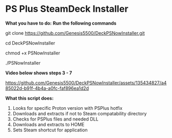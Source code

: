 **PS Plus SteamDeck Installer**
==============

**What you have to do:**
**Run the following commands**

git clone https://github.com/Genesis5500/DeckPSNowInstaller.git

cd DeckPSNowInstaller

chmod +x PSNowInstaller

./PSNowInstaller

**Video below shows steps 3 - 7**

https://github.com/Genesis5500/DeckPSNowInstaller/assets/135434827/a485022d-b91f-4b4a-a0fc-faf896ea1d2d

**What this script does:**
1. Looks for specific Proton version with PSPlus hotfix
2. Downloads and extracts if not to Steam compatability directory
3. Checks for PSPlus files and needed DLL
4. Downloads and extracts to HOME
5. Sets Steam shortcut for application

